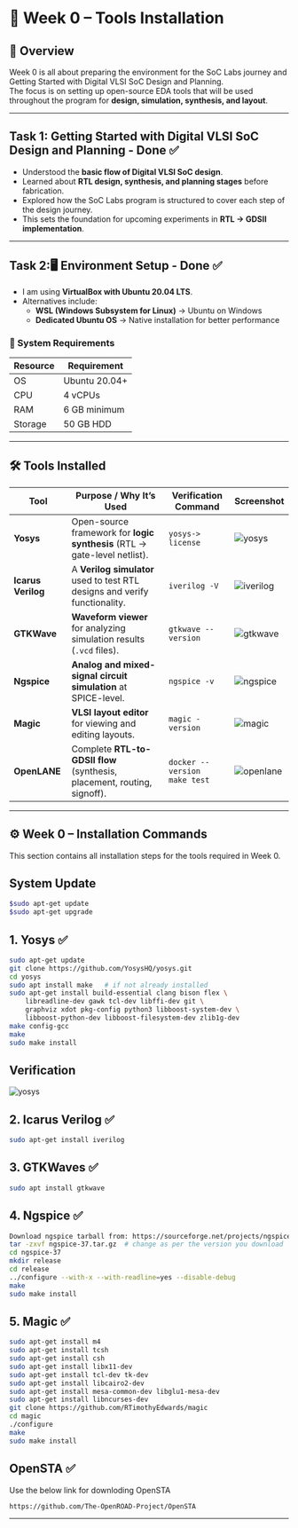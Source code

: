 # 🚀 Week 0 – Tools Installation

## 📌 Overview
Week 0 is all about preparing the environment for the SoC Labs journey and Getting Started with Digital VLSI SoC Design and Planning.  
The focus is on setting up open-source EDA tools that will be used throughout the program for **design, simulation, synthesis, and layout**.

---
## Task 1: Getting Started with Digital VLSI SoC Design and Planning - Done ✅
- Understood the **basic flow of Digital VLSI SoC design**.  
- Learned about **RTL design, synthesis, and planning stages** before fabrication.  
- Explored how the SoC Labs program is structured to cover each step of the design journey.  
- This sets the foundation for upcoming experiments in **RTL → GDSII implementation**.
  
---

## Task 2:🖥️ Environment Setup - Done ✅
- I am using **VirtualBox with Ubuntu 20.04 LTS**.  
- Alternatives include:  
  - **WSL (Windows Subsystem for Linux)** → Ubuntu on Windows  
  - **Dedicated Ubuntu OS** → Native installation for better performance  

### 🔧 System Requirements
| Resource | Requirement |
|----------|-------------|
| OS       | Ubuntu 20.04+ |
| CPU      | 4 vCPUs |
| RAM      | 6 GB minimum |
| Storage  | 50 GB HDD |

---

## 🛠️ Tools Installed

| Tool        | Purpose / Why It’s Used | Verification Command | Screenshot |
|-------------|--------------------------|----------------------|-------------|
| **Yosys**   | Open-source framework for **logic synthesis** (RTL → gate-level netlist). | `yosys-> license` | ![yosys](./screenshots/yosys.png) |
| **Icarus Verilog** | A **Verilog simulator** used to test RTL designs and verify functionality. | `iverilog -V` | ![iverilog](./screenshots/iverilog.png) |
| **GTKWave** | **Waveform viewer** for analyzing simulation results (`.vcd` files). | `gtkwave --version` | ![gtkwave](./screenshots/gtkwave.png) |
| **Ngspice** | **Analog and mixed-signal circuit simulation** at SPICE-level. | `ngspice -v` | ![ngspice](./screenshots/ngspice.png) |
| **Magic**   | **VLSI layout editor** for viewing and editing layouts. | `magic -version` | ![magic](./screenshots/magic.png) |
| **OpenLANE** | Complete **RTL-to-GDSII flow** (synthesis, placement, routing, signoff). | `docker --version` <br> `make test` | ![openlane](./screenshots/openlane.png) |

---
## ⚙️ Week 0 – Installation Commands
This section contains all installation steps for the tools required in Week 0. 
## System Update
```bash
$sudo apt-get update 
$sudo apt-get upgrade 
```

## 1. Yosys ✅
```bash
sudo apt-get update
git clone https://github.com/YosysHQ/yosys.git
cd yosys
sudo apt install make   # if not already installed
sudo apt-get install build-essential clang bison flex \
    libreadline-dev gawk tcl-dev libffi-dev git \
    graphviz xdot pkg-config python3 libboost-system-dev \
    libboost-python-dev libboost-filesystem-dev zlib1g-dev
make config-gcc
make
sudo make install
```
## Verification
![yosys](./OutputImage/yosys.png)
## 2. Icarus Verilog ✅
```bash
sudo apt-get install iverilog
```

## 3. GTKWaves ✅
```bash
sudo apt install gtkwave
```

## 4. Ngspice ✅
```bash
Download ngspice tarball from: https://sourceforge.net/projects/ngspice/files/
tar -zxvf ngspice-37.tar.gz  # change as per the version you download
cd ngspice-37
mkdir release
cd release
../configure --with-x --with-readline=yes --disable-debug
make
sudo make install
```

## 5. Magic ✅
```bash
sudo apt-get install m4
sudo apt-get install tcsh
sudo apt-get install csh
sudo apt-get install libx11-dev
sudo apt-get install tcl-dev tk-dev
sudo apt-get install libcairo2-dev
sudo apt-get install mesa-common-dev libglu1-mesa-dev
sudo apt-get install libncurses-dev
git clone https://github.com/RTimothyEdwards/magic
cd magic
./configure
make
sudo make install
```

## OpenSTA ✅
Use the below link for downloding OpenSTA
```bash
https://github.com/The-OpenROAD-Project/OpenSTA
```
---

